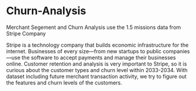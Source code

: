 # Churn-Analysis
Merchant Segement and Churn Analysis use the 1.5 missions data from Stripe Company


Stripe is a technology company that builds economic infrastructure for the internet. Businesses of every size—from new startups to public companies—use the software to accept payments and manage their businesses online. Customer retention and analysis is very important to Stripe, so it is curious about the customer types and churn level within 2033-2034. With dataset including future merchant transaction activity, we try to figure out the features and churn levels of the customers.
